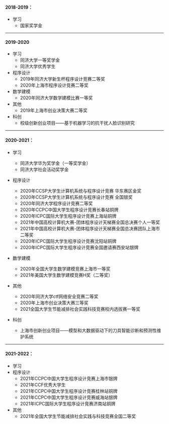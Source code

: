 #### 2018-2019：
- 学习
  - 国家奖学金

----
#### 2019-2020
- 学习
  - 同济大学一等奖学金
  - 同济大学优秀学生
- 程序设计
  - 2019年同济大学新生杯程序设计竞赛二等奖
  - 2020年上海市程序设计竞赛二等奖
- 数学建模
  - 2020年同济大学数学建模比赛一等奖
- 其他
  - 2019年上海市创业决策大赛二等奖
- 科创
  - 校级创新创业项目——基于机器学习的抗干扰人脸识别研究

----
#### 2020-2021：
- 学习
  - 同济大学华为奖学金（一等奖学金）
  - 同济大学社会活动奖学金

- 程序设计
  - 2020年CCSP大学生计算机系统与程序设计竞赛 华东赛区金奖
  - 2020年CCSP大学生计算机系统与程序设计竞赛 全国银奖
  - 2020年同济大学程序设计竞赛二等奖
  - 2020年CCPC中国大学生程序设计竞赛长春站铜牌
  - 2020年ICPC国际大学生程序设计竞赛上海站铜牌
  - 2021年中国高校计算机大赛-团体程序设计天梯赛全国总决赛个人一等奖
  - 2021年中国高校计算机大赛-团体程序设计天梯赛全国总决赛团队上海市二等奖
  - 2020年ICPC国际大学生程序设计竞赛沈阳站铜牌
  - 2020年ICPC国际大学生程序设计竞赛全国邀请赛西安站银牌
- 数学建模
  - 2020年全国大学生数学建模竞赛上海市一等奖
  - 2021年美国大学生数学建模竞赛H奖（二等奖）
- 其他
  - 2020年同济大学ctf网络安全竞赛二等奖
  - 2020年上海市创业决策大赛三等奖
  - 2021全国大学生节能减排社会实践科技竞赛校内选拔赛一等奖
- 科创
  - 上海市创新创业项目——模型和大数据驱动下的刀具智能诊断和预测性维护系统 


----
#### 2021-2022：
- 学习
- 程序设计
  - 2021年CCPC中国大学生程序设计竞赛上海市银牌
  - 2021年CCF优秀大学生
  - 2021年CCPC中国大学生程序设计竞赛桂林站铜牌
  - 2021年CCPC中国大学生程序设计竞赛威海站银牌
  - 2021年ICPC国际大学生程序设计竞赛济南站铜牌
- 其他
  - 2021年全国大学生节能减排社会实践与科技竞赛全国二等奖
